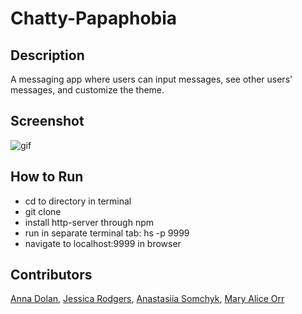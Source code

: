 # Chatty-Papaphobia

## Description
A messaging app where users can input messages, see other users' messages, and customize the theme.

## Screenshot
![gif](url)

## How to Run
- cd to directory in terminal
- git clone 
- install http-server through npm
- run in separate terminal tab: hs -p 9999
- navigate to localhost:9999 in browser

## Contributors
[Anna Dolan](https://github.com/annamd115),
[Jessica Rodgers](https://github.com/jessrod11),
[Anastasiia Somchyk](https://github.com/AnastasiiaSomchyk),
[Mary Alice Orr](https://github.com/maryaliceorr)
